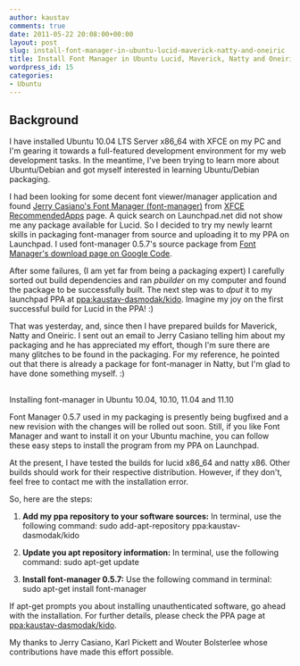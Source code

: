 ```yaml
---
author: kaustav
comments: true
date: 2011-05-22 20:08:00+00:00
layout: post
slug: install-font-manager-in-ubuntu-lucid-maverick-natty-and-oneiric
title: Install Font Manager in Ubuntu Lucid, Maverick, Natty and Oneiric
wordpress_id: 15
categories:
- Ubuntu
---
```


## Background


I have installed Ubuntu 10.04 LTS Server x86_64 with XFCE on my PC and I'm gearing it towards a full-featured development environment for my web development tasks. In the meantime, I've been trying to learn more about Ubuntu/Debian and got myself interested in learning Ubuntu/Debian packaging.

I had been looking for some decent font viewer/manager application and found [Jerry Casiano's Font Manager (font-manager)](http://code.google.com/p/font-manager/) from [XFCE RecommendedApps](http://wiki.xfce.org/recommendedapps) page. A quick search on Launchpad.net did not show me any package available for Lucid. So I decided to try my newly learnt skills in packaging font-manager from source and uploading it to my PPA on Launchpad. I used font-manager 0.5.7's source package from [Font Manager's download page on Google Code](http://code.google.com/p/font-manager/downloads/list).<!-- more -->



After some failures, (I am yet far from being a packaging expert) I carefully sorted out build dependencies and ran _pbuilder_ on my computer and found the package to be successfully built. The next step was to _dput_ it to my launchpad PPA at [ppa:kaustav-dasmodak/kido](https://launchpad.net/~kaustav-dasmodak/+archive/kido). Imagine my joy on the first successful build for Lucid in the PPA! :)

That was yesterday, and, since then I have prepared builds for Maverick, Natty and Oneiric. I sent out an email to Jerry Casiano telling him about my packaging and he has appreciated my effort, though I'm sure there are many glitches to be found in the packaging. For my reference, he pointed out that there is already a package for font-manager in Natty, but I'm glad to have done something myself. :)


## 
Installing font-manager in Ubuntu 10.04, 10.10, 11.04 and 11.10


Font Manager 0.5.7 used in my packaging is presently being bugfixed and a new revision with the changes will be rolled out soon. Still, if you like Font Manager and want to install it on your Ubuntu machine, you can follow these easy steps to install the program from my PPA on Launchpad.

At the present, I have tested the builds for lucid x86_64 and natty x86. Other builds should work for their respective distribution. However, if they don't, feel free to contact me with the installation error.

So, here are the steps:



	
  1. **Add my ppa repository to your software sources:**
In terminal, use the following command:
sudo add-apt-repository ppa:kaustav-dasmodak/kido

	
  2. **Update you apt repository information:**
In terminal, use the following command:
sudo apt-get update

	
  3. **Install font-manager 0.5.7:**
Use the following command in terminal:
sudo apt-get install font-manager




If apt-get prompts you about installing unauthenticated software, go ahead with the installation. For further details, please check the PPA page at [ppa:kaustav-dasmodak/kido](https://launchpad.net/~kaustav-dasmodak/+archive/kido).










My thanks to Jerry Casiano, Karl Pickett and Wouter Bolsterlee whose contributions have made this effort possible.
